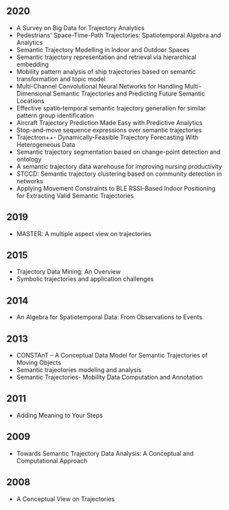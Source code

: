 ## 2020
- A Survey on Big Data for Trajectory Analytics
- Pedestrians' Space-Time-Path Trajectories: Spatiotemporal Algebra and Analytics
- Semantic Trajectory Modelling in Indoor and Outdoor Spaces
- Semantic trajectory representation and retrieval via hierarchical embedding
- Mobility pattern analysis of ship trajectories based on semantic transformation and topic model
- Multi-Channel Convolutional Neural Networks for Handling Multi-Dimensional Semantic Trajectories and Predicting Future Semantic Locations
- Effective spatio‐temporal semantic trajectory generation for similar pattern group identification
- Aircraft Trajectory Prediction Made Easy with Predictive Analytics
- Stop-and-move sequence expressions over semantic trajectories
- Trajectron++- Dynamically-Feasible Trajectory Forecasting With Heterogeneous Data
- Semantic trajectory segmentation based on change-point detection and ontology
- A semantic trajectory data warehouse for improving nursing productivity
- STCCD: Semantic trajectory clustering based on community detection in networks
- Applying Movement Constraints to BLE RSSI-Based Indoor Positioning for Extracting Valid Semantic Trajectories

## 2019
- MASTER: A multiple aspect view on trajectories

## 2015
- Trajectory Data Mining: An Overview
- Symbolic trajectories and application challenges

## 2014
- An Algebra for Spatiotemporal Data: From Observations to Events

## 2013
- CONSTAnT – A Conceptual Data Model for Semantic Trajectories of Moving Objects
- Semantic trajectories modeling and analysis
- Semantic Trajectories- Mobility Data Computation and Annotation

## 2011
- Adding Meaning to Your Steps

## 2009
- Towards Semantic Trajectory Data Analysis: A Conceptual and Computational Approach

## 2008
- A Conceptual View on Trajectories
